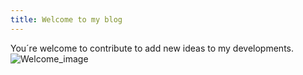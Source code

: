 ```yaml
---
title: Welcome to my blog
---
```


You´re welcome to contribute to add new ideas to my developments.
![Welcome_image]([https://pokemondb.net/sprites/jigglypuff](https://www.pkmnstats.com/static/artworks/039-jigglypuff.png)https://www.pkmnstats.com/static/artworks/039-jigglypuff.png)
